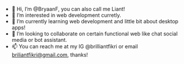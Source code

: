 - 👋 Hi, I’m @BryaanF, you can also call me Liant!
- 👀 I’m interested in web development curretly.
- 🌱 I’m currently learning web development and little bit about desktop apps!
- 💞️ I’m looking to collaborate on certain functional web like chat social media or bot assistant.
- 📫 You can reach me at my IG @brilliantfikri or email briliantfikri@gmail.com, thanks!

<!---
BryaanF/BryaanF is a ✨ special ✨ repository because its `README.md` (this file) appears on your GitHub profile.
You can click the Preview link to take a look at your changes.
--->
